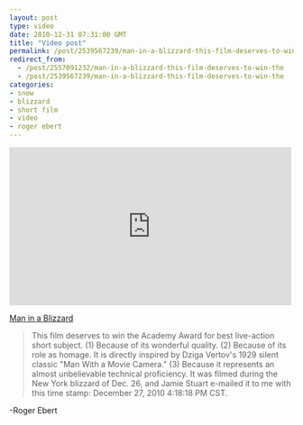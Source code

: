 ```yaml
---
layout: post
type: video
date: 2010-12-31 07:31:00 GMT
title: "Video post"
permalink: /post/2539567239/man-in-a-blizzard-this-film-deserves-to-win-the
redirect_from: 
  - /post/2557091232/man-in-a-blizzard-this-film-deserves-to-win-the
  - /post/2539567239/man-in-a-blizzard-this-film-deserves-to-win-the
categories:
- snow
- blizzard
- short film
- video
- roger ebert
---
```

<iframe width="500" height="281"  id="youtube_iframe" src="https://www.youtube.com/embed/_kD_M50-V6s?feature=oembed&amp;enablejsapi=1&amp;wmode=opaque" frameborder="0" allow="accelerometer; autoplay; clipboard-write; encrypted-media; gyroscope; picture-in-picture" allowfullscreen title="Man in a  Blizzard"></iframe>

<a href="http://www.youtube.com/watch?v=_kD_M50-V6s&feature=player_embedded">Man in a Blizzard</a> 

<blockquote>This film deserves to win the Academy Award for best live-action short subject. 
(1) Because of its wonderful quality. (2) Because of its role as homage. It is directly inspired by Dziga Vertov's 1929 silent classic "Man With a Movie Camera." (3) Because it represents an almost unbelievable technical proficiency. It was filmed during the New York blizzard of Dec. 26, and Jamie Stuart e-mailed it to me with this time stamp: December 27, 2010 4:18:18 PM CST.</blockquote>
-Roger Ebert